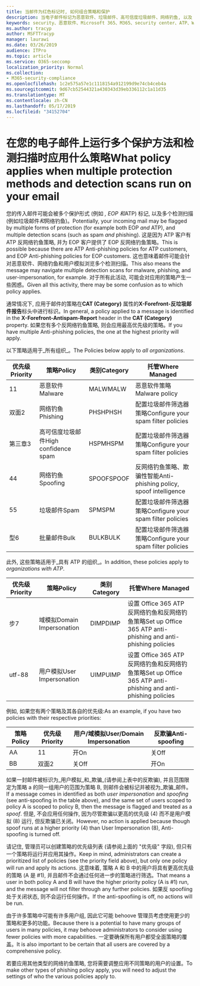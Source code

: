 ```yaml
---
title: 当邮件为红色标记时, 如何组合策略和保护
description: 当电子邮件标记为恶意软件、垃圾邮件、高可信度垃圾邮件、网络钓鱼, 以及 EOP 和/或 ATP 时, 将应用哪些策略以及要采取的操作。
keywords: security、恶意软件、Microsoft 365、M365、security center、ATP、Windows Defender ATP、Office 365 ATP、Azure ATP
ms.author: tracyp
author: MSFTTracyp
manager: laurawi
ms.date: 03/26/2019
audience: ITPro
ms.topic: article
ms.service: O365-seccomp
localization_priority: Normal
ms.collection:
- M365-security-compliance
ms.openlocfilehash: 1c2e575a57e1c1118154a912199d9e74cb4ceb4a
ms.sourcegitcommit: 9d67cb52544321a430343d39eb336112c1a11d35
ms.translationtype: MT
ms.contentlocale: zh-CN
ms.lasthandoff: 05/17/2019
ms.locfileid: "34152704"
---
```

# <a name="what-policy-applies-when-multiple-protection-methods-and-detection-scans-run-on-your-email"></a><span data-ttu-id="1cf59-104">在您的电子邮件上运行多个保护方法和检测扫描时应用什么策略</span><span class="sxs-lookup"><span data-stu-id="1cf59-104">What policy applies when multiple protection methods and detection scans run on your email</span></span>

<span data-ttu-id="1cf59-105">您的传入邮件可能会被多个保护形式 (例如 *, EOP 和*ATP) 标记, 以及多个检测扫描 (例如垃圾邮件*和*网络钓鱼)。</span><span class="sxs-lookup"><span data-stu-id="1cf59-105">Potentially, your incoming mail may be flagged by multiple forms of protection (for example both EOP *and* ATP), and multiple detection scans (such as spam *and* phishing).</span></span> <span data-ttu-id="1cf59-106">这是因为 ATP 客户有 ATP 反网络钓鱼策略, 并为 EOP 客户提供了 EOP 反网络钓鱼策略。</span><span class="sxs-lookup"><span data-stu-id="1cf59-106">This is possible because there are ATP Anti-phishing policies for ATP customers, and EOP Anti-phishing policies for EOP customers.</span></span> <span data-ttu-id="1cf59-107">这也意味着邮件可能会针对恶意软件、网络钓鱼和用户模拟浏览多个检测扫描。</span><span class="sxs-lookup"><span data-stu-id="1cf59-107">This also means the message may navigate multiple detection scans for malware, phishing, and user-impersonation, for example.</span></span> <span data-ttu-id="1cf59-108">对于所有此活动, 可能会对应用的策略产生一些困惑。</span><span class="sxs-lookup"><span data-stu-id="1cf59-108">Given all this activity, there may be some confusion as to which policy applies.</span></span>

<span data-ttu-id="1cf59-109">通常情况下, 应用于邮件的策略在**CAT (Category)** 属性的**X-Forefront-反垃圾邮件报告**标头中进行标识。</span><span class="sxs-lookup"><span data-stu-id="1cf59-109">In general, a policy applied to a message is identified in the **X-Forefront-Antispam-Report** header in the **CAT (Category)** property.</span></span> <span data-ttu-id="1cf59-110">如果您有多个反网络钓鱼策略, 则会应用最高优先级的策略。</span><span class="sxs-lookup"><span data-stu-id="1cf59-110">If you have multiple Anti-phishing policies, the one at the highest priority will apply.</span></span>

<span data-ttu-id="1cf59-111">以下策略适用于_所有组织_。</span><span class="sxs-lookup"><span data-stu-id="1cf59-111">The Policies below apply to _all organizations_.</span></span>

|<span data-ttu-id="1cf59-112">优先级</span><span class="sxs-lookup"><span data-stu-id="1cf59-112">Priority</span></span> |<span data-ttu-id="1cf59-113">策略</span><span class="sxs-lookup"><span data-stu-id="1cf59-113">Policy</span></span>  |<span data-ttu-id="1cf59-114">类别</span><span class="sxs-lookup"><span data-stu-id="1cf59-114">Category</span></span>  |<span data-ttu-id="1cf59-115">托管</span><span class="sxs-lookup"><span data-stu-id="1cf59-115">Where Managed</span></span> |
|---------|---------|---------|---------|
|<span data-ttu-id="1cf59-116">1</span><span class="sxs-lookup"><span data-stu-id="1cf59-116">1</span></span>     | <span data-ttu-id="1cf59-117">恶意软件</span><span class="sxs-lookup"><span data-stu-id="1cf59-117">Malware</span></span>      | <span data-ttu-id="1cf59-118">MALW</span><span class="sxs-lookup"><span data-stu-id="1cf59-118">MALW</span></span>      | <span data-ttu-id="1cf59-119">恶意软件策略</span><span class="sxs-lookup"><span data-stu-id="1cf59-119">Malware policy</span></span>   |
|<span data-ttu-id="1cf59-120">双面</span><span class="sxs-lookup"><span data-stu-id="1cf59-120">2</span></span>     | <span data-ttu-id="1cf59-121">网络钓鱼</span><span class="sxs-lookup"><span data-stu-id="1cf59-121">Phishing</span></span>     | <span data-ttu-id="1cf59-122">PHSH</span><span class="sxs-lookup"><span data-stu-id="1cf59-122">PHSH</span></span>     | <span data-ttu-id="1cf59-123">配置垃圾邮件筛选器策略</span><span class="sxs-lookup"><span data-stu-id="1cf59-123">Configure your spam filter policies</span></span>     |
|<span data-ttu-id="1cf59-124">第三章</span><span class="sxs-lookup"><span data-stu-id="1cf59-124">3</span></span>     | <span data-ttu-id="1cf59-125">高可信度垃圾邮件</span><span class="sxs-lookup"><span data-stu-id="1cf59-125">High confidence spam</span></span>      | <span data-ttu-id="1cf59-126">HSPM</span><span class="sxs-lookup"><span data-stu-id="1cf59-126">HSPM</span></span>        | <span data-ttu-id="1cf59-127">配置垃圾邮件筛选器策略</span><span class="sxs-lookup"><span data-stu-id="1cf59-127">Configure your spam filter policies</span></span>        |
|<span data-ttu-id="1cf59-128">4</span><span class="sxs-lookup"><span data-stu-id="1cf59-128">4</span></span>     | <span data-ttu-id="1cf59-129">网络钓鱼</span><span class="sxs-lookup"><span data-stu-id="1cf59-129">Spoofing</span></span>        | <span data-ttu-id="1cf59-130">SPOOF</span><span class="sxs-lookup"><span data-stu-id="1cf59-130">SPOOF</span></span>        | <span data-ttu-id="1cf59-131">反网络钓鱼策略、欺骗性智能</span><span class="sxs-lookup"><span data-stu-id="1cf59-131">Anti-phishing policy, spoof intelligence</span></span>        |
|<span data-ttu-id="1cf59-132">5</span><span class="sxs-lookup"><span data-stu-id="1cf59-132">5</span></span>     | <span data-ttu-id="1cf59-133">垃圾邮件</span><span class="sxs-lookup"><span data-stu-id="1cf59-133">Spam</span></span>         | <span data-ttu-id="1cf59-134">SPM</span><span class="sxs-lookup"><span data-stu-id="1cf59-134">SPM</span></span>         | <span data-ttu-id="1cf59-135">配置垃圾邮件筛选器策略</span><span class="sxs-lookup"><span data-stu-id="1cf59-135">Configure your spam filter policies</span></span>         |
|<span data-ttu-id="1cf59-136">型</span><span class="sxs-lookup"><span data-stu-id="1cf59-136">6</span></span>     | <span data-ttu-id="1cf59-137">批量邮件</span><span class="sxs-lookup"><span data-stu-id="1cf59-137">Bulk</span></span>         | <span data-ttu-id="1cf59-138">BULK</span><span class="sxs-lookup"><span data-stu-id="1cf59-138">BULK</span></span>        | <span data-ttu-id="1cf59-139">配置垃圾邮件筛选器策略</span><span class="sxs-lookup"><span data-stu-id="1cf59-139">Configure your spam filter policies</span></span>         |

<span data-ttu-id="1cf59-140">此外, 这些策略适用于_具有 ATP 的组织_。</span><span class="sxs-lookup"><span data-stu-id="1cf59-140">In addition, these policies apply to _organizations with ATP_.</span></span>

|<span data-ttu-id="1cf59-141">优先级</span><span class="sxs-lookup"><span data-stu-id="1cf59-141">Priority</span></span> |<span data-ttu-id="1cf59-142">策略</span><span class="sxs-lookup"><span data-stu-id="1cf59-142">Policy</span></span>  |<span data-ttu-id="1cf59-143">类别</span><span class="sxs-lookup"><span data-stu-id="1cf59-143">Category</span></span>  |<span data-ttu-id="1cf59-144">托管</span><span class="sxs-lookup"><span data-stu-id="1cf59-144">Where Managed</span></span> |
|---------|---------|---------|---------|
|<span data-ttu-id="1cf59-145">步</span><span class="sxs-lookup"><span data-stu-id="1cf59-145">7</span></span>     | <span data-ttu-id="1cf59-146">域模拟</span><span class="sxs-lookup"><span data-stu-id="1cf59-146">Domain Impersonation</span></span>         | <span data-ttu-id="1cf59-147">DIMP</span><span class="sxs-lookup"><span data-stu-id="1cf59-147">DIMP</span></span>         | <span data-ttu-id="1cf59-148">设置 Office 365 ATP 反网络钓鱼和反网络钓鱼策略</span><span class="sxs-lookup"><span data-stu-id="1cf59-148">Set up Office 365 ATP anti-phishing and anti-phishing policies</span></span>        |
|<span data-ttu-id="1cf59-149">utf-8</span><span class="sxs-lookup"><span data-stu-id="1cf59-149">8</span></span>     | <span data-ttu-id="1cf59-150">用户模拟</span><span class="sxs-lookup"><span data-stu-id="1cf59-150">User Impersonation</span></span>        | <span data-ttu-id="1cf59-151">UIMP</span><span class="sxs-lookup"><span data-stu-id="1cf59-151">UIMP</span></span>         | <span data-ttu-id="1cf59-152">设置 Office 365 ATP 反网络钓鱼和反网络钓鱼策略</span><span class="sxs-lookup"><span data-stu-id="1cf59-152">Set up Office 365 ATP anti-phishing and anti-phishing policies</span></span>         |

<span data-ttu-id="1cf59-153">例如, 如果您有两个策略及其各自的优先级:</span><span class="sxs-lookup"><span data-stu-id="1cf59-153">As an example, if you have two policies with their respective priorities:</span></span>

|<span data-ttu-id="1cf59-154">策略</span><span class="sxs-lookup"><span data-stu-id="1cf59-154">Policy</span></span>  |<span data-ttu-id="1cf59-155">优先级</span><span class="sxs-lookup"><span data-stu-id="1cf59-155">Priority</span></span>  |<span data-ttu-id="1cf59-156">用户/域模拟</span><span class="sxs-lookup"><span data-stu-id="1cf59-156">User/Domain Impersonation</span></span>  |<span data-ttu-id="1cf59-157">反欺骗</span><span class="sxs-lookup"><span data-stu-id="1cf59-157">Anti-spoofing</span></span>  |
|---------|---------|---------|---------|
|<span data-ttu-id="1cf59-158">A</span><span class="sxs-lookup"><span data-stu-id="1cf59-158">A</span></span>     | <span data-ttu-id="1cf59-159">1</span><span class="sxs-lookup"><span data-stu-id="1cf59-159">1</span></span>        | <span data-ttu-id="1cf59-160">开</span><span class="sxs-lookup"><span data-stu-id="1cf59-160">On</span></span>        |<span data-ttu-id="1cf59-161">关</span><span class="sxs-lookup"><span data-stu-id="1cf59-161">Off</span></span>         |
|<span data-ttu-id="1cf59-162">B</span><span class="sxs-lookup"><span data-stu-id="1cf59-162">B</span></span>     | <span data-ttu-id="1cf59-163">双面</span><span class="sxs-lookup"><span data-stu-id="1cf59-163">2</span></span>        | <span data-ttu-id="1cf59-164">关</span><span class="sxs-lookup"><span data-stu-id="1cf59-164">Off</span></span>        | <span data-ttu-id="1cf59-165">开</span><span class="sxs-lookup"><span data-stu-id="1cf59-165">On</span></span>        |

<span data-ttu-id="1cf59-166">如果一封邮件被标识为_用户模拟_和_欺骗_(请参阅上表中的反欺骗), 并且范围限定为策略 a 的同一组用户的范围为策略 B, 则邮件会被标记并被视为_欺骗_邮件。</span><span class="sxs-lookup"><span data-stu-id="1cf59-166">If a message comes in identified as both _user impersonation_ and _spoofing_ (see anti-spoofing in the table above), and the same set of users scoped to policy A is scoped to policy B, then the message is flagged and treated as a _spoof_.</span></span> <span data-ttu-id="1cf59-167">但是, 不会应用任何操作, 因为尽管欺骗以更高的优先级 (4) 而不是用户模拟 (8) 运行, 但反欺骗已关闭。</span><span class="sxs-lookup"><span data-stu-id="1cf59-167">However, no action is applied because though spoof runs at a higher priority (4) than User Impersonation (8), Anti-spoofing is turned off.</span></span>

<span data-ttu-id="1cf59-168">请记住, 管理员可以创建策略的优先级列表 (请参阅上面的 "优先级" 字段), 但只有一个策略将运行并应用其操作。</span><span class="sxs-lookup"><span data-stu-id="1cf59-168">Keep in mind, administrators can create a prioritized list of policies (see the priority field above), but only one policy will run and apply its actions.</span></span> <span data-ttu-id="1cf59-169">这意味着, 策略 A 和 B 中的用户将具有更高优先级的策略 (A 是 #1), 并且邮件不会通过任何进一步的策略进行筛选。</span><span class="sxs-lookup"><span data-stu-id="1cf59-169">That means a user in both policy A and B will have the higher priority policy (A is #1) run, and the message will not filter through any further policies.</span></span> <span data-ttu-id="1cf59-170">如果反 spoofiing 处于关闭状态, 则不会运行任何操作。</span><span class="sxs-lookup"><span data-stu-id="1cf59-170">If the anti-spoofiing is off, no actions will be run.</span></span>

<span data-ttu-id="1cf59-171">由于许多策略中可能有许多用户组, 因此它可能 behoove 管理员考虑使用更少的策略和更多的功能。</span><span class="sxs-lookup"><span data-stu-id="1cf59-171">Because there is a potential to have many groups of users in many policies, it may behoove administrators to consider using fewer policies with more capabilities.</span></span> <span data-ttu-id="1cf59-172">一定要确保所有用户都受全面策略的覆盖。</span><span class="sxs-lookup"><span data-stu-id="1cf59-172">It is also important to be certain that all users are covered by a comprehensive policy.</span></span>

<span data-ttu-id="1cf59-173">若要应用其他类型的网络钓鱼策略, 您将需要调整应用不同策略的用户的设置。</span><span class="sxs-lookup"><span data-stu-id="1cf59-173">To make other types of phishing policy apply, you will need to adjust the settings of who the various policies apply to.</span></span>



